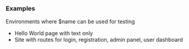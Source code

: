 ### Examples

Environments where $name can be used for testing

* Hello World page with text only
* Site with routes for login, registration, admin panel, user dashboard 
